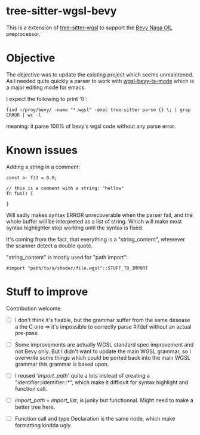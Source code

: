 tree-sitter-wgsl-bevy
=====================

<!-- [![discord][discord]](https://discord.gg/w7nTvsVJhm) -->
<!-- [![matrix][matrix]](https://matrix.to/#/#tree-sitter-chat:matrix.org) -->
<!-- [![npm][npm]](https://www.npmjs.com/package/tree-sitter-wgsl-bevy) -->
<!-- [![crates][crates]](https://crates.io/crates/tree-sitter-wgsl-bevy) -->
<!-- [![pypi][pypi]](https://pypi.org/project/tree-sitter-wgsl-bevy) -->

This is a extension of [tree-sitter-wgsl](https://github.com/szebniok/tree-sitter-wgsl) to support
the [Bevy Naga OIL](https://bevyengine.org/) preprocessor.

<!-- [ci]: https://img.shields.io/github/actions/workflow/status/tree-sitter-grammars/tree-sitter-wgsl-bevy/ci.yml?logo=github&label=CI -->
<!-- [discord]: https://img.shields.io/discord/1063097320771698699?logo=discord&label=discord -->
<!-- [matrix]: https://img.shields.io/matrix/tree-sitter-chat%3Amatrix.org?logo=matrix&label=matrix -->
<!-- [npm]: https://img.shields.io/npm/v/tree-sitter-wgsl-bevy?logo=npm -->
<!-- [crates]: https://img.shields.io/crates/v/tree-sitter-wgsl-bevy?logo=rust -->
<!-- [pypi]: https://img.shields.io/pypi/v/tree-sitter-wgsl-bevy?logo=pypi&logoColor=ffd242 -->

# Objective

The objective was to update the existing project which seems unmaintened. As I needed quite quickly a parser to work with [wgsl-bevy-ts-mode](https://github.com/jatimix/wgsl-bevy-ts-mode) which is a major editing mode for emacs. 

I expect the following to print '0':

``` shell
find ~/prog/bevy/ -name "*.wgsl" -exec tree-sitter parse {} \; | grep ERROR | wc -l
```

meaning: it parse 100% of bevy's wgsl code without any parse error.

# Known issues

Adding a string in a comment:

```
const a: f32 = 0.0;

// this is a comment with a string: "hellow"
fn fun() {

}
```

Will sadly makes syntax ERROR unrecoverable when the parser fail, and the whole buffer will be interpreted 
as a list of string. Which will make most syntax highlighter stop working until the syntax is fixed.

It's coming from the fact, that everything is a "string_content", whenever the scanner detect a double quote.

"string_content" is mostly used for "path import":

```
#import "path/to/a/shader/file.wgsl"::STUFF_TO_IMPORT
```

# Stuff to improve

Contribution welcome.

- [ ] I don't think it's fixable, but the grammar suffer from the same desease a the C one => it's impossible to correctly parse #ifdef without an actual pre-pass.
- [ ] Some improvements are actually WGSL standard spec improvement and not Bevy only. But I didn't want to update the main WGSL grammar, so I overwrite some things which could be ported back into the main WGSL grammar this grammar is based upon.
- [ ] I reused '_import_path_' quite a lots instead of creating a "identifier::identifier::*", which make it difficult for syntax highlight and function call.
- [ ] _import_path_ + _import_list_, is junky but functionnal. Might need to make a better tree here.
- [ ] Function call and type Declaration is the same node, which make formatting kindda ugly.



